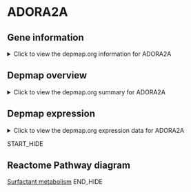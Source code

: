 <h1>ADORA2A</h1>

<h2>Gene information</h2>
<details>
  <summary>Click to view the depmap.org information for ADORA2A</summary>
  <iframe src="https://depmap.org/portal/gene/ADORA2A?tab=about" style="border:none;width:100%;height:800px"></iframe>
</details>

<h2>Depmap overview</h2>
<details>
  <summary>Click to view the depmap.org summary for ADORA2A</summary>
  <iframe src="https://depmap.org/portal/gene/ADORA2A?tab=overview" style="border:none;width:100%;height:800px"></iframe>
</details>

<h2>Depmap expression</h2>
<details>
  <summary>Click to view the depmap.org expression data for ADORA2A</summary>
  <iframe src="https://depmap.org/portal/gene/ADORA2A?tab=characterization" style="border:none;width:100%;height:800px"></iframe>
</details>


START_HIDE
<h2>Reactome Pathway diagram</h2>
<a href="https://reactome.org/PathwayBrowser/#/R-HSA-5683826">Surfactant metabolism</a>
END_HIDE


